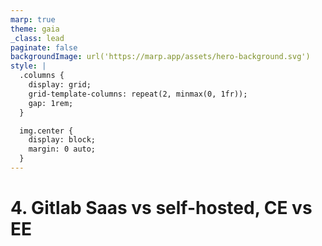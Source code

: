 ```yaml
---
marp: true
theme: gaia
_class: lead
paginate: false
backgroundImage: url('https://marp.app/assets/hero-background.svg')
style: |
  .columns {
    display: grid;
    grid-template-columns: repeat(2, minmax(0, 1fr));
    gap: 1rem;
  }

  img.center {
    display: block;
    margin: 0 auto;
  }
---
```


# 4. Gitlab Saas vs self-hosted, CE vs EE
